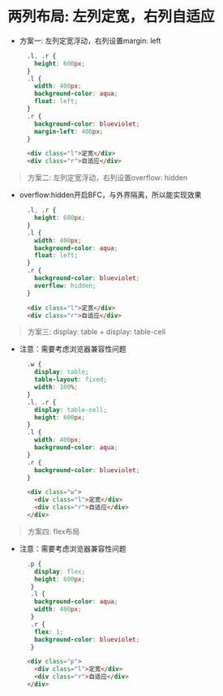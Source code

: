 # 两列布局: 左列定宽，右列自适应

- 方案一: 左列定宽浮动，右列设置margin: left

  ```css
    .l, .r {
      height: 600px;
    }
    .l {
      width: 400px;
      background-color: aqua;
      float: left;
    }
    .r {
      background-color: blueviolet;
      margin-left: 400px;
    }
  ```
  ```html
    <div class="l">定宽</div>
    <div class="r">自适应</div>
  ```

> 方案二: 左列定宽浮动，右列设置overflow: hidden

- overflow:hidden开启BFC，与外界隔离，所以能实现效果

  ```css
    .l, .r {
      height: 600px;
    }
    .l {
      width: 400px;
      background-color: aqua;
      float: left;
    }
    .r {
      background-color: blueviolet;
      overflow: hidden;
    }
  ```
  ```html
    <div class="l">定宽</div>
    <div class="r">自适应</div>
  ```

> 方案三: display: table + display: table-cell

- 注意：需要考虑浏览器兼容性问题

  ```css
    .w {
      display: table;
      table-layout: fixed;
      width: 100%;
    }
    .l, .r {
      display: table-cell;
      height: 600px;
    }
    .l {
      width: 400px;
      background-color: aqua;
    }
    .r {
      background-color: blueviolet;
    }
  ```
  ```html
    <div class="w">
      <div class="l">定宽</div>
      <div class="r">自适应</div>
    </div>
  ```

> 方案四: flex布局

- 注意：需要考虑浏览器兼容性问题

  ```css
    .p {
      display: flex;
      height: 600px;
     }
     .l {
      background-color: aqua;
      width: 400px;
     }
     .r {
      flex: 1;
      background-color: blueviolet;
     }
  ```
  ```html
    <div class="p">
      <div class="l">定宽</div>
      <div class="r">自适应</div>
    </div>
  ```